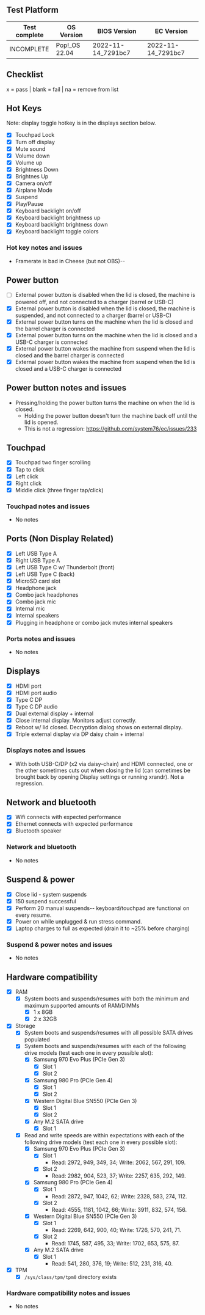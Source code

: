 ## Test Platform

| Test complete | OS Version     | BIOS Version       | EC Version         |
| ------------- | -------------- | ------------------ | ------------------ |
| INCOMPLETE    | Pop!\_OS 22.04 | 2022-11-14_7291bc7 | 2022-11-14_7291bc7 |

## Checklist
x = pass | blank = fail | na = remove from list

## Hot Keys

Note: display toggle hotkey is in the displays section below.

- [X] Touchpad Lock
- [X] Turn off display
- [X] Mute sound
- [X] Volume down
- [X] Volume up
- [X] Brightness Down
- [X] Brightnes Up
- [X] Camera on/off
- [X] Airplane Mode
- [X] Suspend
- [X] Play/Pause
- [X] Keyboard backlight on/off
- [X] Keyboard backlight brightness up
- [X] Keyboard backlight brightness down
- [X] Keyboard backlight toggle colors

### Hot key notes and issues

- Framerate is bad in Cheese (but not OBS)-- 

## Power button

- [ ] External power button is disabled when the lid is closed, the machine is powered off, and not connected to a charger (barrel or USB-C)
- [X] External power button is disabled when the lid is closed, the machine is suspended, and not connected to a charger (barrel or USB-C)
- [X] External power button turns on the machine when the lid is closed and the barrel charger is connected
- [X] External power button turns on the machine when the lid is closed and a USB-C charger is connected
- [X] External power button wakes the machine from suspend when the lid is closed and the barrel charger is connected
- [X] External power button wakes the machine from suspend when the lid is closed and a USB-C charger is connected

## Power button notes and issues

- Pressing/holding the power button turns the machine on when the lid is closed.
    - Holding the power button doesn't turn the machine back off until the lid is opened.
    - This is not a regression: https://github.com/system76/ec/issues/233 

## Touchpad

- [X] Touchpad two finger scrolling 
- [X] Tap to click
- [X] Left click
- [X] Right click
- [X] Middle click (three finger tap/click)

### Touchpad notes and issues

- No notes

## Ports (Non Display Related)

- [X] Left USB Type A
- [X] Right USB Type A
- [X] Left USB Type C w/ Thunderbolt (front)
- [X] Left USB Type C (back)
- [X] MicroSD card slot
- [X] Headphone jack
- [X] Combo jack headphones
- [X] Combo jack mic
- [X] Internal mic
- [X] Internal speakers
- [X] Plugging in headphone or combo jack mutes internal speakers

### Ports notes and issues

- No notes

## Displays

- [X] HDMI port
- [X] HDMI port audio
- [X] Type C DP
- [X] Type C DP audio
- [X] Dual external display + internal
- [X] Close internal display. Monitors adjust correctly.
- [X] Reboot w/ lid closed. Decryption dialog shows on external display.
- [X] Triple external display via DP daisy chain + internal

### Displays notes and issues

- With both USB-C/DP (x2 via daisy-chain) and HDMI connected, one or the other sometimes cuts out when closing the lid (can sometimes be brought back by opening Display settings or running xrandr). Not a regression.

## Network and bluetooth

- [X] Wifi connects with expected performance
- [X] Ethernet connects with expected performance
- [X] Bluetooth speaker

### Network and bluetooth

- No notes

## Suspend & power

- [X] Close lid - system suspends
- [X] 150 suspend successful
- [X] Perform 20 manual suspends-- keyboard/touchpad are functional on every resume.
- [X] Power on while unplugged & run stress command.
- [X] Laptop charges to full as expected (drain it to ~25% before charging)

### Suspend & power notes and issues

- No notes

## Hardware compatibility

- [X] RAM
    - [X] System boots and suspends/resumes with both the minimum and maximum supported amounts of RAM/DIMMs
        - [X] 1 x 8GB
        - [X] 2 x 32GB
- [X] Storage
    - [X] System boots and suspends/resumes with all possible SATA drives populated
    - [X] System boots and suspends/resumes with each of the following drive models (test each one in every possible slot):
        - [X] Samsung 970 Evo Plus (PCIe Gen 3)
            - [X] Slot 1
            - [X] Slot 2
        - [X] Samsung 980 Pro (PCIe Gen 4)
            - [X] Slot 1
            - [X] Slot 2
        - [X] Western Digital Blue SN550 (PCIe Gen 3)
            - [X] Slot 1
            - [X] Slot 2
        - [X] Any M.2 SATA drive
            - [X] Slot 1
    - [X] Read and write speeds are within expectations with each of the following drive models (test each one in every possible slot):
        - [X] Samsung 970 Evo Plus (PCIe Gen 3)
            - [X] Slot 1
                - Read: 2972, 949, 349, 34; Write: 2062, 567, 291, 109.
            - [X] Slot 2
                - Read: 2982, 904, 523, 37; Write: 2257, 635, 292, 149.
        - [X] Samsung 980 Pro (PCIe Gen 4)
            - [X] Slot 1
                - Read: 2872, 947, 1042, 62; Write: 2328, 583, 274, 112.
            - [X] Slot 2
                - Read: 4555, 1181, 1042, 66; Write: 3911, 832, 574, 156.
        - [X] Western Digital Blue SN550 (PCIe Gen 3)
            - [X] Slot 1
                - Read: 2269, 642, 900, 40; Write: 1726, 570, 241, 71.
            - [X] Slot 2
                - Read: 1745, 587, 495, 33; Write: 1702, 653, 575, 87.
        - [X] Any M.2 SATA drive
            - [X] Slot 1
                - Read: 541, 280, 376, 19; Write: 512, 231, 316, 40.
- [X] TPM
    - [X] `/sys/class/tpm/tpm0` directory exists

### Hardware compatibility notes and issues

- No notes